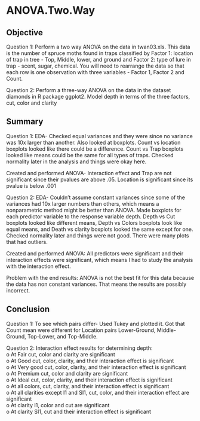 # ANOVA.Two.Way

## Objective
Question 1: Perform a two way ANOVA on the data in twan03.xls. This data is the number of spruce moths found in traps classified by Factor 1: location of trap in tree - Top, Middle, lower, and ground and Factor 2: type of lure in trap - scent, sugar, chemical. You will need to rearrange the data so that each row is one observation with three variables - Factor 1, Factor 2 and Count. 

Question 2: Perform a three-way ANOVA on the data in the dataset diamonds in R package ggplot2. Model depth in terms of the three factors, cut, color and clarity

## Summary
Question 1: EDA- Checked equal variances and they were since no variance was 10x larger than another. Also looked at boxplots. Count vs location boxplots looked like there could be a difference. Count vs Trap boxplots looked like means could be the same for all types of traps. Checked normality later in the analysis and things were okay here. 

Created and performed ANOVA- Interaction effect and Trap are not significant since their pvalues are above .05. Location is significant since its pvalue is below .001

Question 2: EDA- Couldn’t assume constant variances since some of the variances had 10x larger numbers than others, which means a nonparametric method might be better than ANOVA. Made boxplots for each predictor variable to the response variable depth. Depth vs Cut boxplots looked like different means, Depth vs Colors boxplots look like equal means, and Death vs clarity boxplots looked the same except for one. Checked normality later and things were not good. There were many plots that had outliers. 

Created and performed ANOVA: All predictors were significant and their interaction effects were significant, which means I had to study the analysis with the interaction effect.

Problem with the end results:
ANOVA is not the best fit for this data because the data has non constant variances. That means the results are possibly incorrect. 

## Conclusion
Question 1: To see which pairs differ- Used Tukey and plotted it. Got that Count mean were different for Location pairs Lower-Ground, Middle-Ground, Top-Lower, and Top-Middle. 

Question 2: 
Interaction effect results for determining depth:                                                                        
o	At Fair cut,  color and clarity are significant                                          
o	At Good cut, color, clarity, and their interaction effect is significant                                        
o	At Very good cut, color, clarity, and their interaction effect is significant                             
o	At Premium cut, color and clarity are significant                                           
o	At Ideal cut, color, clarity, and their interaction effect is significant                                 
o	At all colors, cut, clarity, and their interaction effect is significant                                    
o	At all clarities except I1 and SI1, cut, color, and their interaction effect are significant                                      
o	At clarity I1, color and cut are significant                                          
o	At clarity SI1, cut and their interaction effect is significant                               
